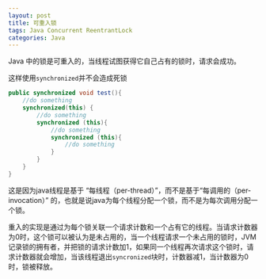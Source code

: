 ```yaml
---
layout: post
title: 可重入锁
tags: Java Concurrent ReentrantLock
categories: Java
---
```


Java 中的锁是可重入的，当线程试图获得它自己占有的锁时，请求会成功。

这样使用`synchronized`并不会造成死锁

~~~java
public synchronized void test(){
    //do something
    synchronized(this) {
        //do something
        synchronized (this){
            //do something
            synchronized (this){
                //do something
            }
        }
    }
}
~~~

这是因为java线程是基于 “每线程（per-thread）”，而不是基于“每调用的（per-invocation）” 的，也就是说java为每个线程分配一个锁，而不是为每次调用分配一个锁。

重入的实现是通过为每个锁关联一个请求计数和一个占有它的线程。当请求计数器为0时，这个锁可以被认为是未占用的，当一个线程请求一个未占用的锁时，JVM记录锁的拥有者，并把锁的请求计数加1，如果同一个线程再次请求这个锁时，请求计数器就会增加，当该线程退出`syncronized`块时，计数器减1，当计数器为0时，锁被释放。